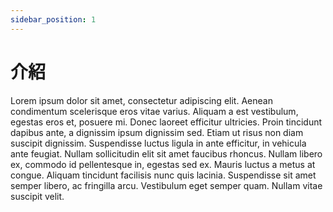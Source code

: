 ```yaml
---
sidebar_position: 1
---
```


# 介紹

Lorem ipsum dolor sit amet, consectetur adipiscing elit. Aenean condimentum scelerisque eros vitae varius. Aliquam a est vestibulum, egestas eros et, posuere mi. Donec laoreet efficitur ultricies. Proin tincidunt dapibus ante, a dignissim ipsum dignissim sed. Etiam ut risus non diam suscipit dignissim. Suspendisse luctus ligula in ante efficitur, in vehicula ante feugiat. Nullam sollicitudin elit sit amet faucibus rhoncus. Nullam libero ex, commodo id pellentesque in, egestas sed ex. Mauris luctus a metus at congue. Aliquam tincidunt facilisis nunc quis lacinia. Suspendisse sit amet semper libero, ac fringilla arcu. Vestibulum eget semper quam. Nullam vitae suscipit velit.
